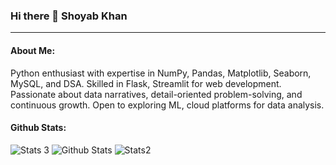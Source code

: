 ### Hi there 👋 Shoyab Khan
---

#### About Me:

Python enthusiast with expertise in NumPy, Pandas, Matplotlib, Seaborn, MySQL, and DSA. Skilled in Flask, Streamlit for web development. Passionate about data narratives, detail-oriented problem-solving, and continuous growth. Open to exploring ML, cloud platforms for data analysis.

#### Github Stats:
![Stats 3](https://github-readme-stats.vercel.app/api?username=Soyab1208)
![Github Stats](https://github-readme-streak-stats.herokuapp.com/?user=Soyab1208)
![Stats2](https://github-readme-stats.vercel.app/api/top-langs/?username=Soyab1208)



<!--
**Soyab1208/Soyab1208** is a ✨ _special_ ✨ repository because its `README.md` (this file) appears on your GitHub profile.

Here are some ideas to get you started:

- 🔭 I’m currently working on ...
- 🌱 I’m currently learning ...
- 👯 I’m looking to collaborate on ...
- 🤔 I’m looking for help with ...
- 💬 Ask me about ...
- 📫 How to reach me: ...
- 😄 Pronouns: ...
- ⚡ Fun fact: ...
-->
